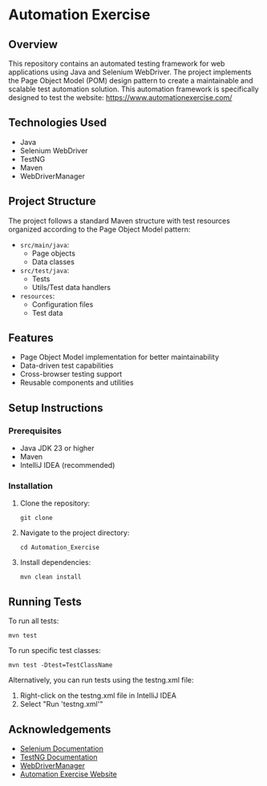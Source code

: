 # Automation Exercise

## Overview
This repository contains an automated testing framework for web applications using Java and Selenium WebDriver. The project implements the Page Object Model (POM) design pattern to create a maintainable and scalable test automation solution. This automation framework is specifically designed to test the website: https://www.automationexercise.com/

## Technologies Used
- Java
- Selenium WebDriver 
- TestNG
- Maven
- WebDriverManager

## Project Structure
The project follows a standard Maven structure with test resources organized according to the Page Object Model pattern:
- `src/main/java`: 
  - Page objects
  - Data classes
- `src/test/java`: 
  - Tests
  - Utils/Test data handlers
- `resources`: 
  - Configuration files
  - Test data

## Features
- Page Object Model implementation for better maintainability
- Data-driven test capabilities
- Cross-browser testing support
- Reusable components and utilities

## Setup Instructions

### Prerequisites
- Java JDK 23 or higher
- Maven
- IntelliJ IDEA (recommended)

### Installation
1. Clone the repository:
   ```
   git clone 
   ```
2. Navigate to the project directory:
   ```
   cd Automation_Exercise
   ```
3. Install dependencies:
   ```
   mvn clean install
   ```

## Running Tests
To run all tests:
```
mvn test
```

To run specific test classes:
```
mvn test -Dtest=TestClassName
```

Alternatively, you can run tests using the testng.xml file:
1. Right-click on the testng.xml file in IntelliJ IDEA
2. Select "Run 'testng.xml'"

## Acknowledgements
- [Selenium Documentation](https://www.selenium.dev/documentation/en/)
- [TestNG Documentation](https://testng.org/doc/)
- [WebDriverManager](https://github.com/bonigarcia/webdrivermanager)
- [Automation Exercise Website](https://www.automationexercise.com/)